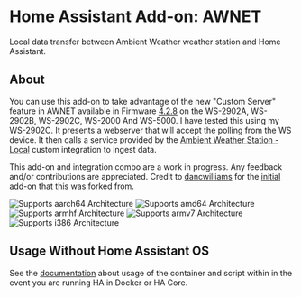 # Home Assistant Add-on: AWNET

Local data transfer between Ambient Weather weather station and Home Assistant.

## About

You can use this add-on to take advantage of the new "Custom Server" feature in AWNET available in Firmware [4.2.8](https://ambientweather.com/support) on the WS-2902A, WS-2902B, WS-2902C, WS-2000 And WS-5000. I have tested this using my WS-2902C. It presents a webserver that will accept the polling from the WS device. It then calls a service provided by the [Ambient Weather Station - Local](https://github.com/tlskinneriv/awnet_local) custom integration to ingest data.

This add-on and integration combo are a work in progress. Any feedback and/or contributions are appreciated. Credit to [dancwilliams](https://github.com/dancwilliams) for the [initial add-on](https://github.com/dancwilliams/hassio-addons/tree/master/awnet) that this was forked from.

![Supports aarch64 Architecture][aarch64-shield]
![Supports amd64 Architecture][amd64-shield]
![Supports armhf Architecture][armhf-shield]
![Supports armv7 Architecture][armv7-shield]
![Supports i386 Architecture][i386-shield]

[aarch64-shield]: https://img.shields.io/badge/aarch64-yes-green.svg
[amd64-shield]: https://img.shields.io/badge/amd64-yes-green.svg
[armhf-shield]: https://img.shields.io/badge/armhf-yes-green.svg
[armv7-shield]: https://img.shields.io/badge/armv7-yes-green.svg
[i386-shield]: https://img.shields.io/badge/i386-yes-green.svg

## Usage Without Home Assistant OS

See the [documentation](https://github.com/tlskinneriv/hassio-addons/blob/master/awnet/DOCS.md#non-ha-os-options) about usage of the container and script within in the event you are running HA in Docker or HA Core.
